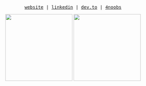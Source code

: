 <p align="center">
  <samp>
    <a href="https://citadin.tech/">website</a> |
    <a href="https://linkedin.com/in/rodrigobcitadin">linkedin</a> |
    <a href="https://dev.to/rodrigocitadin">dev.to</a> |
    <a href="https://github.com/he4rt/4noobs">4noobs</a>
  </samp>
</p>

<div align="center">
  <img height="210em"  src="https://github-readme-stats.vercel.app/api/top-langs/?username=rodrigocitadin&langs_count=10&layout=compact&hide_border=true&theme=swift">
  <img height="210em" src="https://github-readme-stats.vercel.app/api?username=rodrigocitadin&hide_border=true&theme=swift">
</div>
